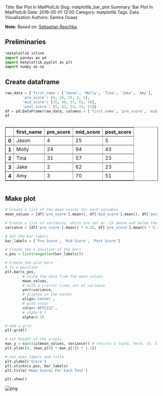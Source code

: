 Title: Bar Plot In MatPlotLib
Slug: matplotlib_bar_plot
Summary: Bar Plot In MatPlotLib
Date: 2016-05-01 12:00
Category: matplotlib
Tags: Data Visualization
Authors: Samira Ouaaz



**Note:** Based on: [Sebastian Raschka](http://nbviewer.ipython.org/github/rasbt/matplotlib-gallery/blob/master/ipynb/barplots.ipynb).

## Preliminaries


```python
%matplotlib inline
import pandas as pd
import matplotlib.pyplot as plt
import numpy as np
```

## Create dataframe


```python
raw_data = {'first_name': ['Jason', 'Molly', 'Tina', 'Jake', 'Amy'],
        'pre_score': [4, 24, 31, 2, 3],
        'mid_score': [25, 94, 57, 62, 70],
        'post_score': [5, 43, 23, 23, 51]}
df = pd.DataFrame(raw_data, columns = ['first_name', 'pre_score', 'mid_score', 'post_score'])
df
```




<div style="max-height:1000px;max-width:1500px;overflow:auto;">
<table border="1" class="dataframe">
  <thead>
    <tr style="text-align: right;">
      <th></th>
      <th>first_name</th>
      <th>pre_score</th>
      <th>mid_score</th>
      <th>post_score</th>
    </tr>
  </thead>
  <tbody>
    <tr>
      <th>0</th>
      <td> Jason</td>
      <td>  4</td>
      <td> 25</td>
      <td>  5</td>
    </tr>
    <tr>
      <th>1</th>
      <td> Molly</td>
      <td> 24</td>
      <td> 94</td>
      <td> 43</td>
    </tr>
    <tr>
      <th>2</th>
      <td>  Tina</td>
      <td> 31</td>
      <td> 57</td>
      <td> 23</td>
    </tr>
    <tr>
      <th>3</th>
      <td>  Jake</td>
      <td>  2</td>
      <td> 62</td>
      <td> 23</td>
    </tr>
    <tr>
      <th>4</th>
      <td>   Amy</td>
      <td>  3</td>
      <td> 70</td>
      <td> 51</td>
    </tr>
  </tbody>
</table>
</div>



## Make plot


```python
# Create a list of the mean scores for each variable
mean_values = [df['pre_score'].mean(), df['mid_score'].mean(), df['post_score'].mean()]

# Create a list of variances, which are set at .25 above and below the score
variance = [df['pre_score'].mean() * 0.25, df['pre_score'].mean() * 0.25, df['pre_score'].mean() * 0.25]

# Set the bar labels
bar_labels = ['Pre Score', 'Mid Score', 'Post Score']

# Create the x position of the bars
x_pos = list(range(len(bar_labels)))

# Create the plot bars
# In x position
plt.bar(x_pos,
        # using the data from the mean_values
        mean_values, 
        # with a y-error lines set at variance
        yerr=variance, 
        # aligned in the center
        align='center',
        # with color
        color='#FFC222',
        # alpha 0.5
        alpha=0.5)

# add a grid
plt.grid()

# set height of the y-axis
max_y = max(zip(mean_values, variance)) # returns a tuple, here: (3, 5)
plt.ylim([0, (max_y[0] + max_y[1]) * 1.1])

# set axes labels and title
plt.ylabel('Score')
plt.xticks(x_pos, bar_labels)
plt.title('Mean Scores For Each Test')

plt.show()
```


![png]({filename}/images/matplotlib_bar_plot/output_6_0.png)

